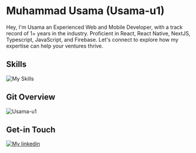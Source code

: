 # Muhammad Usama (Usama-u1)
Hey, I'm Usama an Experienced Web and Mobile Developer, with a track record of 1+ years in the industry. Proficient in React, React Native, NextJS, Typescript, JavaScript, and Firebase.
Let's connect to explore how my expertise can help your ventures thrive.

## Skills
![My Skills](https://skillicons.dev/icons?i=react,nextjs,firebase,nodejs,express,js,ts,bootstrap,materialui,netlify,css,html)


## Git Overview
<img align="center" src="https://github-readme-stats.vercel.app/api?username=Usama-u1&show_icons=true" alt="Usama-u1" />



## Get-in Touch

[![My linkedin](https://skillicons.dev/icons?i=linkedin)](https://www.linkedin.com/in/muhammad-usama)
